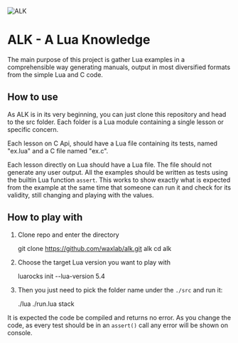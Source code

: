 ![ALK](https://repository-images.githubusercontent.com/544033573/bbb40228-393c-4f5e-ad65-25094ea08674)

# ALK - A Lua Knowledge

The main purpose of this project is gather Lua examples in a comprehensible
way generating manuals, output in most diversified formats from the simple
Lua and C code.

## How to use

As ALK is in its very beginning, you can just clone this repository and
head to the src folder. Each folder is a Lua module containing a single lesson
or specific concern.

Each lesson on C Api, should have a Lua file containing its tests, named
"ex.lua" and a C file named "ex.c".

Each lesson directly on Lua should have a Lua file. The file should not
generate any user output. All the examples should be written as tests
using the builtin Lua function `assert`. This works to show exactly what
is expected from the example at the same time that someone can run it
and check for its validity, still changing and playing with the values.

## How to play with

1. Clone repo and enter the directory

    git clone https://github.com/waxlab/alk.git alk
    cd alk

2. Choose the target Lua version you want to play with

    luarocks init --lua-version 5.4

3. Then you just need to pick the folder name under the `./src`
and run it:

    ./lua ./run.lua stack

It is expected the code be compiled and returns no error. As you change
the code, as every test should be in an `assert()` call any error
will be shown on console.
